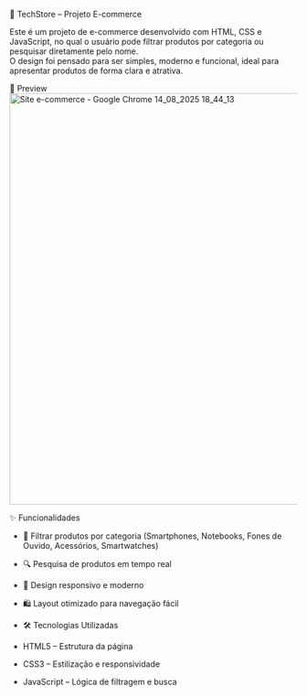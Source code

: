 🛒 TechStore – Projeto E-commerce

Este é um projeto de e-commerce desenvolvido com HTML, CSS e JavaScript, no qual o usuário pode filtrar produtos por categoria ou pesquisar diretamente pelo nome.  
O design foi pensado para ser simples, moderno e funcional, ideal para apresentar produtos de forma clara e atrativa.

📸 Preview 
<img width="1366" height="720" alt="Site e-commerce - Google Chrome 14_08_2025 18_44_13" src="https://github.com/user-attachments/assets/e1a9fd5c-bfdc-4488-abcd-66a63df0ba03" />

✨ Funcionalidades
- 📂 Filtrar produtos por categoria (Smartphones, Notebooks, Fones de Ouvido, Acessórios, Smartwatches)
- 🔍 Pesquisa de produtos em tempo real
- 🎨 Design responsivo e moderno
- 🛍️ Layout otimizado para navegação fácil

- 🛠️ Tecnologias Utilizadas
- HTML5 – Estrutura da página
- CSS3 – Estilização e responsividade
- JavaScript – Lógica de filtragem e busca

